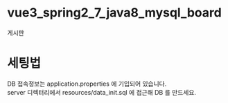 # vue3_spring2_7_java8_mysql_board
게시판

# 세팅법

DB 접속정보는 application.properties 에 기입되어 있습니다.  
server 디렉터리에서 resources/data_init.sql 에 접근해 DB 를 만드세요.  